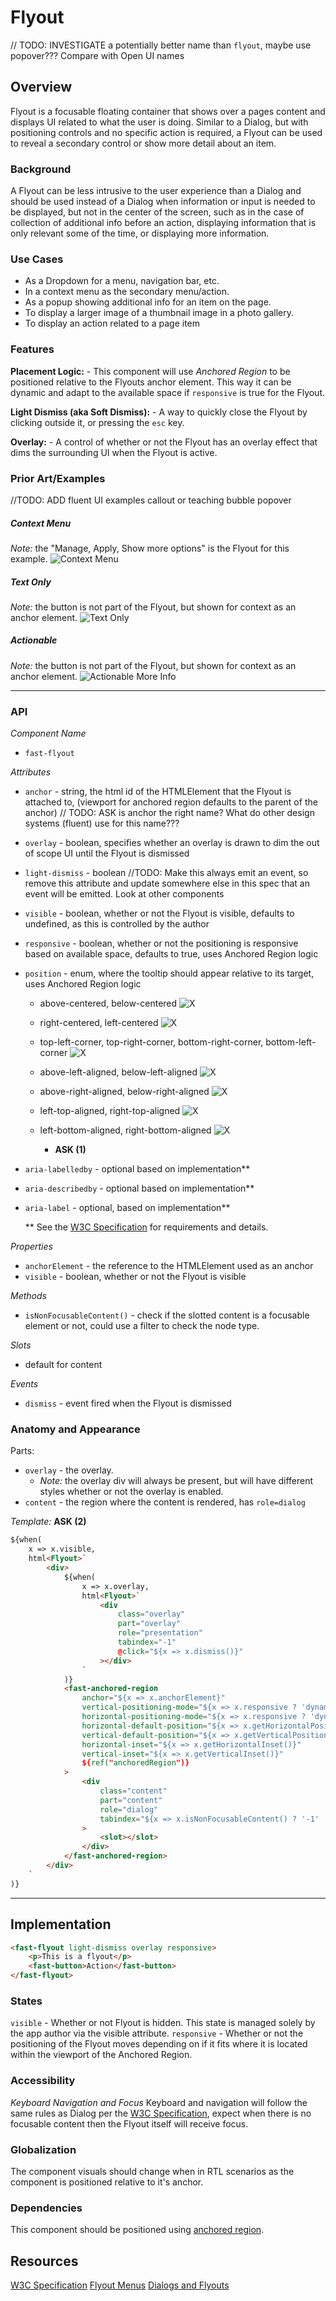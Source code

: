 # Flyout
// TODO: INVESTIGATE a potentially better name than `flyout`, maybe use popover??? Compare with Open UI names
## Overview
Flyout is a focusable floating container that shows over a pages content and displays UI related to what the user is doing. Similar to a Dialog, but with positioning controls and no specific action is required, a Flyout can be used to reveal a secondary control or show more detail about an item.

### Background
A Flyout can be less intrusive to the user experience than a Dialog and should be used instead of a Dialog when information or input is needed to be displayed, but not in the center of the screen, such as in the case of collection of additional info before an action, displaying information that is only relevant some of the time, or displaying more information.

### Use Cases
- As a Dropdown for a menu, navigation bar, etc.
- In a context menu as the secondary menu/action.
- As a popup showing additional info for an item on the page.
- To display a larger image of a thumbnail image in a photo gallery.
- To display an action related to a page item

### Features
**Placement Logic:** - This component will use *Anchored Region* to be positioned relative to the Flyouts anchor element. This way it can be dynamic and adapt to the available space if `responsive` is true for the Flyout.

**Light Dismiss (aka Soft Dismiss):** - A way to quickly close the Flyout by clicking outside it, or pressing the `esc` key.

**Overlay:** - A control of whether or not the Flyout has an overlay effect that dims the surrounding UI when the Flyout is active.

### Prior Art/Examples
//TODO: ADD fluent UI examples callout or teaching bubble popover
##### Context Menu
*Note:* the "Manage, Apply, Show more options" is the Flyout for this example.
![Context Menu](https://docs.microsoft.com/en-us/windows/uwp/design/controls-and-patterns/images/flyout-nested.png)

##### Text Only
*Note:* the button is not part of the Flyout, but shown for context as an anchor element.
![Text Only](https://docs.microsoft.com/en-us/windows/uwp/design/controls-and-patterns/images/flyout-wrapping-text.png)

##### Actionable
*Note:* the button is not part of the Flyout, but shown for context as an anchor element.
![Actionable More Info](https://docs.microsoft.com/en-us/windows/uwp/design/controls-and-patterns/images/flyout-example2.png)

---

### API
*Component Name*
- `fast-flyout`

*Attributes*
- `anchor` - string, the html id of the HTMLElement that the Flyout is attached to, (viewport for anchored region defaults to the parent of the anchor) // TODO: ASK is anchor the right name? What do other design systems (fluent) use for this name???
- `overlay` - boolean, specifies whether an overlay is drawn to dim the out of scope UI until the Flyout is dismissed
- `light-dismiss` - boolean //TODO: Make this always emit an event, so remove this attribute and update somewhere else in this spec that an event will be emitted. Look at other components
- `visible` - boolean, whether or not the Flyout is visible, defaults to undefined, as this is controlled by the author
- `responsive` - boolean, whether or not the positioning is responsive based on available space, defaults to true, uses Anchored Region logic
- `position` - enum, where the tooltip should appear relative to its target, uses Anchored Region logic

    - above-centered, below-centered
    ![X](./images/ab-centered.png)

    - right-centered, left-centered
    ![X](./images/rl-centered.png)

    - top-left-corner, top-right-corner, bottom-right-corner, bottom-left-corner
    ![X](./images/corner-positions.png)

    - above-left-aligned, below-left-aligned
    ![X](./images/ab-left-aligned.png)
    - above-right-aligned, below-right-aligned
    ![X](./images/ab-right-aligned.png)

    - left-top-aligned, right-top-aligned
    ![X](./images/rl-top-aligned.png)

    - left-bottom-aligned, right-bottom-aligned
    ![X](./images/rl-bottom-aligned.png)


        - **ASK (1)**
- `aria-labelledby` - optional based on implementation**
- `aria-describedby` - optional based on implementation**
- `aria-label` - optional, based on implementation**

    ** See the [W3C Specification](https://w3c.github.io/aria-practices/#dialog_roles_states_props) for requirements and details.

*Properties*
- `anchorElement` - the reference to the HTMLElement used as an anchor
- `visible` - boolean, whether or not the Flyout is visible

*Methods*
- `isNonFocusableContent()` - check if the slotted content is a focusable element or not, could use a filter to check the node type.

*Slots*
- default for content

*Events*
- `dismiss` - event fired when the Flyout is dismissed

### Anatomy and Appearance
Parts:
- `overlay` - the overlay.
    - *Note:* the overlay div will always be present, but will have different styles whether or not the overlay is enabled.
- `content` - the region where the content is rendered, has `role=dialog`


*Template:*
**ASK (2)**
```html
${when(
    x => x.visible,
    html<Flyout>`
        <div>
            ${when(
                x => x.overlay,
                html<Flyout>`
                    <div
                        class="overlay"
                        part="overlay"
                        role="presentation"
                        tabindex="-1"
                        @click="${x => x.dismiss()}"
                    ></div>
                `
            )}
            <fast-anchored-region
                anchor="${x => x.anchorElement}"
                vertical-positioning-mode="${x => x.responsive ? 'dynamic' : 'uncontrolled'}"
                horizontal-positioning-mode="${x => x.responsive ? 'dynamic' : 'uncontrolled'}"
                horizontal-default-position="${x => x.getHorizontalPosition()}"
                vertical-default-position="${x => x.getVerticalPosition()}"
                horizontal-inset="${x => x.getHorizontalInset()}"
                vertical-inset="${x => x.getVerticalInset()}"
                ${ref("anchoredRegion")}
            >
                <div
                    class="content"
                    part="content"
                    role="dialog"
                    tabindex="${x => x.isNonFocusableContent() ? '-1' : '0'}"
                >
                    <slot></slot>
                </div>
            </fast-anchored-region>
        </div>
    `
)}
```

---

## Implementation
```html
<fast-flyout light-dismiss overlay responsive>
    <p>This is a flyout</p>
    <fast-button>Action</fast-button>
</fast-flyout>
```

### States
`visible` - Whether or not Flyout is hidden. This state is managed solely by the app author via the visible attribute.
`responsive` - Whether or not the positioning of the Flyout moves depending on if it fits where it is located within the viewport of the Anchored Region.

### Accessibility
*Keyboard Navigation and Focus*
Keyboard and navigation will follow the same rules as Dialog per the [W3C Specification](https://w3c.github.io/aria-practices/#dialog_modal), expect when there is no focusable content then the Flyout itself will receive focus.

### Globalization
The component visuals should change when in RTL scenarios as the component is positioned relative to it's anchor.

### Dependencies
This component should be positioned using [anchored region](../packages/web-components/fast-foundation/src/anchored-region/anchored-region.spec.md).

## Resources
[W3C Specification](https://w3c.github.io/aria-practices/#dialog_modal)
[Flyout Menus](https://www.w3.org/WAI/tutorials/menus/flyout/#flyoutnavmousefixed)
[Dialogs and Flyouts](https://docs.microsoft.com/en-us/windows/uwp/design/controls-and-patterns/dialogs-and-flyouts/#:~:text=A%20flyout%20is%20a%20lightweight%20contextual%20popup%20that,control%20or%20show%20more%20detail%20about%20an%20item.)
